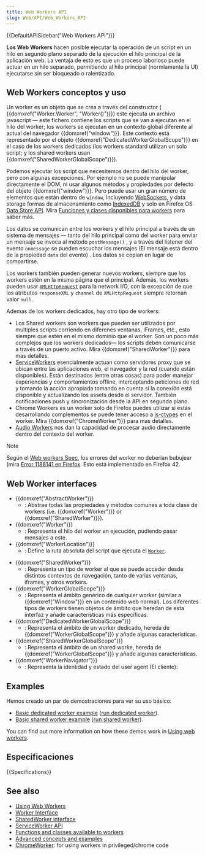 ```yaml
---
title: Web Workers API
slug: Web/API/Web_Workers_API
---
```


{{DefaultAPISidebar("Web Workers API")}}

**Los Web Workers** hacen posible ejecutar la operación de un script en un hilo en segundo plano separado de la ejecución el hilo principal de la aplicación web. La ventaja de esto es que un proceso laborioso puede actuar en un hilo separado, permitiendo al hilo principal (normlamente la UI) ejecutarse sin ser bloqueado o ralentizado.

## Web Workers conceptos y uso

Un worker es un objeto que se crea a través del constructor ( {{domxref("Worker.Worker", "Worker()")}}) este ejecuta un archivo javascript — este fichero contiene los scripts que se van a ejecutan en el hilo del worker; los workers se ejecutan en un contexto global diferente al actual del navegador {{domxref("window")}}. Este contexto está representado por el objeto {{domxref("DedicatedWorkerGlobalScope")}} en el caso de los workers dedicados (los workers standard utilizan un solo script; y los shared workers usan {{domxref("SharedWorkerGlobalScope")}}).

Podemos ejecutar los script que necesitemos dentro del hilo del worker, pero con algunas excepciones. Por ejemplo no se puede manipular directamente el DOM, ni usar algunos métodos y propiedades por defecto del objeto {{domxref("window")}}. Pero puede usar un gran número de elementos que están dentro de `window`, incluyendo [WebSockets](/es/docs/WebSockets), y data storage formas de almacenamiento como [IndexedDB](/es/docs/Web/API/IndexedDB_API) y solo en Firefox OS [Data Store API](/es/docs/Web/API/Data_Store_API). Mira [Funciones y clases disponibles para workers](/es/docs/Web/API/Worker/Functions_and_classes_available_to_workers) para saber más.

Los datos se comunican entre los workers y el hilo principal a través de un sistema de mensajes — tanto del hilo principal como del worker para enviar un mensaje se invoca al método `postMessage()` , y a través del listener del evento `onmessage` se pueden escuchar los mensajes (El mensaje está dentro de la propiedad `data` del evento) . Los datos se copian en lugar de compartirse.

Los workers también pueden generar nuevos workers, siempre que los workers estén en la misma página que el principal. Además, los workers pueden usar [`XMLHttpRequest`](/es/docs/Web/API/XMLHttpRequest) para la network I/O, con la excepción de que los atributos `responseXML` y `channel` de `XMLHttpRequest` siempre retornan valor `null`.

Ademas de los workers dedicados, hay otro tipo de workers:

- Los Shared workers son workers que pueden ser utilizados por multiples scripts corriendo en diferenes ventanas, IFrames, etc., esto siempre que estén en el mismo dominio que el worker. Son un poco más complejos que los workers dedicados— los scripts deben comunicarse a través de un puerto activo. Mira {{domxref("SharedWorker")}} para mas detalles.
- [ServiceWorkers](/es/docs/Web/API/ServiceWorker_API) esencialmente actuan como servidores proxy que se ubican entre las aplicaciones web, el navegador y la red (cuando están disponibles). Están destinados (entre otras cosas) para poder manejar experiencias y comportamientos offline, interceptando peticiones de red y tomando la acción apropiada tomando en cuenta si la conexión está disponible y actualizando los assets desde el servidor. También notificaciones push y sincronización desde la API en segundo plano.
- Chrome Workers es un worker solo de Firefox puedes utilizar si estás desarrollando complementos se puede tener acceso a [js-ctypes](/en/js-ctypes) en el worker. Mira {{domxref("ChromeWorker")}} para mas detalles.
- [Audio Workers](/es/docs/Web/API/Web_Audio_API#Audio_Workers) nos dan la capacidad de procesar audio directamente dentro del contexto del worker.

> [!NOTE]
> Según el [Web workers Spec](https://html.spec.whatwg.org/multipage/workers.html#runtime-script-errors-2), los errores del worker no deberían bubujear (mira [Error 1188141 en Firefox](https://bugzil.la/1188141). Esto está implementado en Firefox 42.

## Web Worker interfaces

- {{domxref("AbstractWorker")}}
  - : Abstrae todas las propiedades y métodos comunes a toda clase de workers (i.e. {{domxref("Worker")}} or {{domxref("SharedWorker")}}).
- {{domxref("Worker")}}
  - : Representa el hilo del worker en ejecución, pudiendo pasar mensajes a este.
- {{domxref("WorkerLocation")}}
  - : Define la ruta absoluta del script que ejecuta el [`Worker`](/es/docs/Web/API/Worker).

<!---->

- {{domxref("SharedWorker")}}
  - : Representa un tipo de worker al que se puede acceder desde distintos contextos de navegación, tanto de varias ventanas, iframes, y otros workers.
- {{domxref("WorkerGlobalScope")}}
  - : Representa el ámbito genérico de cualquier worker (similar a {{domxref("Window")}} en un contenido web normal). Los diferentes tipos de workers tienen objetos de ámbito que heredan de esta interfaz y añade características más específicas.
- {{domxref("DedicatedWorkerGlobalScope")}}
  - : Representa el ámbito de un worker dedicado, hereda de {{domxref("WorkerGlobalScope")}} y añade algunas características.
- {{domxref("SharedWorkerGlobalScope")}}
  - : Representa el ámbito de un shared worke, hereda de {{domxref("WorkerGlobalScope")}} y añade algunas características.
- {{domxref("WorkerNavigator")}}
  - : Representa la identidad y estado del user agent (El cliente):

## Examples

Hemos creado un par de demostraciones para ver su uso básico:

- [Basic dedicated worker example](https://github.com/mdn/simple-web-worker) ([run dedicated worker](http://mdn.github.io/simple-web-worker/)).
- [Basic shared worker example](https://github.com/mdn/simple-shared-worker) ([run shared worker](http://mdn.github.io/simple-shared-worker/)).

You can find out more information on how these demos work in [Using web workers](/es/docs/Web/API/Web_Workers_API/Using_web_workers).

## Especificaciones

{{Specifications}}

## See also

- [Using Web Workers](/es/docs/Web/API/Web_Workers_API/basic_usage)
- [Worker Interface](/es/docs/Web/API/Worker)
- [SharedWorker interface](/es/docs/Web/API/SharedWorker)
- [ServiceWorker API](/es/docs/Web/API/ServiceWorker_API)
- [Functions and classes available to workers](/es/docs/Web/API/Worker/Functions_and_classes_available_to_workers)
- [Advanced concepts and examples](/es/docs/Web/API/Web_Workers_API/Advanced_concepts_and_examples)
- [ChromeWorker](/es/docs/Web/API/ChromeWorker): for using workers in privileged/chrome code
